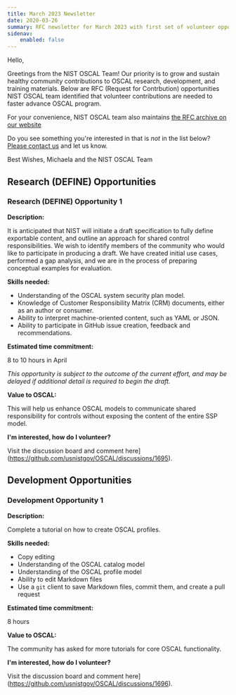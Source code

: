 ```yaml
---
title: March 2023 Newsletter
date: 2020-03-26
summary: RFC newsletter for March 2023 with first set of volunteer opportunities.
sidenav:
    enabled: false
---
```


Hello,

Greetings from the NIST OSCAL Team! Our priority is to grow and sustain healthy community contributions to OSCAL research, development, and training materials. Below are RFC (Request for Contrbution) opportunities NIST OSCAL team identified that volunteer contributions are needed to faster advance OSCAL program.

For your convenience, NIST OSCAL team also maintains [the RFC archive on our website](https://pages.nist.gov/OSCAL/contribute/rfc-newsletter/)


Do you see something you're interested in that is *not* in the list below? [Please contact us](https://pages.nist.gov/OSCAL/contact/) and let us know.

Best Wishes,
Michaela and the NIST OSCAL Team

## Research (DEFINE) Opportunities

### Research (DEFINE) Opportunity 1

**Description:** 

It is anticipated that NIST will initiate a draft specification to fully define exportable content, and outline an approach for shared control responsibilities.  We wish to identify members of the community who would like to participate in producing a draft. We have created initial use cases, performed a gap analysis, and we are in the process of preparing conceptual examples for evaluation.

**Skills needed:**

- Understanding of the OSCAL system security plan model.
- Knowledge of Customer Responsibility Matrix (CRM) documents, either as an author or consumer.
- Ability to interpret machine-oriented content, such as YAML or JSON.
- Ability to participate in GitHub issue creation, feedback and recommendations.

**Estimated time commitment:** 

8 to 10 hours in April

*This opportunity is subject to the outcome of the current effort, and may be delayed if additional detail is required to begin the draft.*

**Value to OSCAL:** 

This will help us enhance OSCAL models to communicate shared responsibility for controls without exposing the content of the entire SSP model.

**I'm interested, how do I volunteer?**

Visit the discussion board and comment here](https://github.com/usnistgov/OSCAL/discussions/1695).

## Development Opportunities

### Development Opportunity 1

**Description:**

Complete a tutorial on how to create OSCAL profiles.

**Skills needed:**
- Copy editing
- Understanding of the OSCAL catalog model
- Understanding of the OSCAL profile model
- Ability to edit Markdown files
- Use a `git` client to save Markdown files, commit them, and create a pull request

**Estimated time commitment:**

8 hours

**Value to OSCAL:**

The community has asked for more tutorials for core OSCAL functionality.

**I'm interested, how do I volunteer?**

Visit the discussion board and comment here](https://github.com/usnistgov/OSCAL/discussions/1696).

